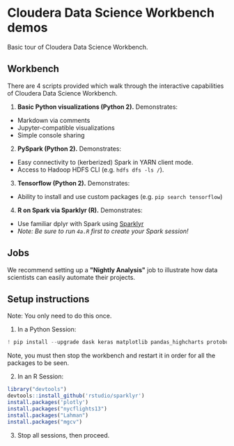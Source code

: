 # Cloudera Data Science Workbench demos
Basic tour of Cloudera Data Science Workbench.

## Workbench
There are 4 scripts provided which walk through the interactive capabilities of Cloudera Data Science Workbench.

1. **Basic Python visualizations (Python 2).** Demonstrates:
  - Markdown via comments
  - Jupyter-compatible visualizations
  - Simple console sharing
2. **PySpark (Python 2).** Demonstrates:
  - Easy connectivity to (kerberized) Spark in YARN client mode.
  - Access to Hadoop HDFS CLI (e.g. `hdfs dfs -ls /`).
3. **Tensorflow (Python 2).** Demonstrates:
  - Ability to install and use custom packages (e.g. `pip search tensorflow`)
4. **R on Spark via Sparklyr (R).** Demonstrates:
  - Use familiar dplyr with Spark using [Sparklyr](http://spark.rstudio.com)
  - *Note: Be sure to run `4a.R` first to create your Spark session!*

## Jobs
We recommend setting up a **"Nightly Analysis"** job to illustrate how data scientists can easily automate their projects.


## Setup instructions
Note: You only need to do this once.

1. In a Python Session:
```Python
! pip install --upgrade dask keras matplotlib pandas_highcharts protobuf tensorflow seaborn
```
Note, you must then stop the workbench and restart it in order for all the packages to be seen.

2. In an R Session:
```R
library("devtools")
devtools::install_github('rstudio/sparklyr')
install.packages('plotly')
install.packages("nycflights13")
install.packages("Lahman")
install.packages("mgcv")
```

3. Stop all sessions, then proceed.

